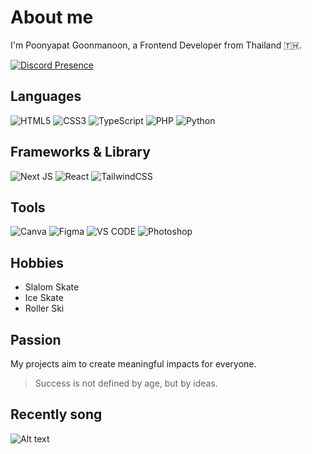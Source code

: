 # About me
I'm Poonyapat Goonmanoon, a Frontend Developer from Thailand 🇹🇭.

[![Discord Presence](https://lanyard.cnrad.dev/api/744359529042673704)](https://discord.com/users/744359529042673704)

## Languages
![HTML5](https://img.shields.io/badge/html5-%23E34F26.svg?style=for-the-badge&logo=html5&logoColor=white) ![CSS3](https://img.shields.io/badge/css3-%231572B6.svg?style=for-the-badge&logo=css3&logoColor=white) ![TypeScript](https://img.shields.io/badge/typescript-%23007ACC.svg?style=for-the-badge&logo=typescript&logoColor=white) ![PHP](https://img.shields.io/badge/PHP-777BB4?style=for-the-badge&logo=php&logoColor=white) ![Python](https://img.shields.io/badge/python-3670A0?style=for-the-badge&logo=python&logoColor=ffdd54)

## Frameworks & Library
![Next JS](https://img.shields.io/badge/Next-black?style=for-the-badge&logo=next.js&logoColor=white) ![React](https://img.shields.io/badge/react-%2320232a.svg?style=for-the-badge&logo=react&logoColor=%2361DAFB) ![TailwindCSS](https://img.shields.io/badge/tailwindcss-%2338B2AC.svg?style=for-the-badge&logo=tailwind-css&logoColor=white)

## Tools
![Canva](https://img.shields.io/badge/Canva-%2300C4CC.svg?&style=for-the-badge&logo=Canva&logoColor=white) ![Figma](https://img.shields.io/badge/Figma-F24E1E?style=for-the-badge&logo=figma&logoColor=white) ![VS CODE](https://img.shields.io/badge/VSCode-0078D4?style=for-the-badge&logo=visual%20studio%20code&logoColor=white) ![Photoshop](https://img.shields.io/badge/Adobe%20Photoshop-31A8FF?style=for-the-badge&logo=Adobe%20Photoshop&logoColor=black) 

## Hobbies
- Slalom Skate
- Ice Skate
- Roller Ski

## Passion
My projects aim to create meaningful impacts for everyone.

> Success is not defined by age, but by ideas.


## Recently song
![Alt text](https://spotify-recently-played-readme.vercel.app/api?user=31qid3wrnjbzxpkln35sgndby2fq)
